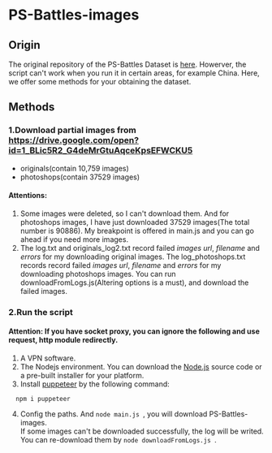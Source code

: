 # PS-Battles-images
## Origin
The original repository of the PS-Battles Dataset is [here](https://github.com/dbisUnibas/PS-Battles). Howerver, the script can't work when you run it in certain areas, for example China. Here, we offer some methods for your obtaining the dataset.
## Methods
### 1.Download partial images from https://drive.google.com/open?id=1_BLic5R2_G4deMrGtuAqceKpsEFWCKU5
+ originals(contain 10,759 images)
+ photoshops(contain 37529 images) 
#### Attentions:
1. Some images were deleted, so I can't download them. And for photoshops images, I have just downloaded 37529 images(The total number is 90886). My breakpoint is offered in main.js and you can go ahead if you need more images.
2. The log.txt and originals_log2.txt record failed *images url*, *filename* and *errors* for my downloading original images. The log_photoshops.txt records record failed *images url*, *filename* and *errors* for my downloading photoshops images. You can run downloadFromLogs.js(Altering options is a must), and download the failed images.


### 2.Run the script
#### Attention: If you have socket proxy, you can ignore the following and use request, http module redirectly.
1. A VPN software.
2. The Nodejs environment. You can download the [Node.js](https://nodejs.org/en) source code or a pre-built installer for your platform.
3. Install [puppeteer](https://github.com/puppeteer/puppeteer) by the following command:
```
  npm i puppeteer
```
4. Config the paths. And ```node main.js ```, you will download PS-Battles-images. <br/>
If some images can't be downloaded successfully, the log will be writed. You can re-download them by ```node downloadFromLogs.js ```.
